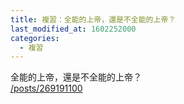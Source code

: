 ```yaml
---
title: 複習：全能的上帝，還是不全能的上帝？
last_modified_at: 1602252000
categories:
  - 複習
---
```


<p>全能的上帝，還是不全能的上帝？<br>
<a href="/posts/269191100" target="_blank">/posts/269191100</a></p>

<p>&nbsp;</p>

